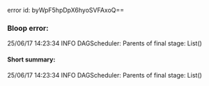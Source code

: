 error id: byWpF5hpDpX6hyoSVFAxoQ==
### Bloop error:

25/06/17 14:23:34 INFO DAGScheduler: Parents of final stage: List()
#### Short summary: 

25/06/17 14:23:34 INFO DAGScheduler: Parents of final stage: List()